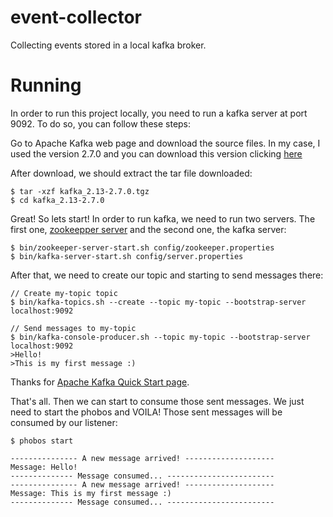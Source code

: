# event-collector
Collecting events stored in a local kafka broker.

# Running
In order to run this project locally, you need to run a kafka server at port 9092. To do so, you can follow these steps:

Go to Apache Kafka web page and download the source files. In my case, I used the version 2.7.0 and you can download this version clicking [here](https://downloads.apache.org/kafka/2.7.0/kafka_2.13-2.7.0.tgz)

After download, we should extract the tar file downloaded:

```
$ tar -xzf kafka_2.13-2.7.0.tgz
$ cd kafka_2.13-2.7.0
```

Great! So lets start! In order to run kafka, we need to run two servers. The first one, [zookeepper server](https://zookeeper.apache.org/) and the second one, the kafka server:

```
$ bin/zookeeper-server-start.sh config/zookeeper.properties
$ bin/kafka-server-start.sh config/server.properties
```

After that, we need to create our topic and starting to send messages there:

```
// Create my-topic topic
$ bin/kafka-topics.sh --create --topic my-topic --bootstrap-server localhost:9092

// Send messages to my-topic
$ bin/kafka-console-producer.sh --topic my-topic --bootstrap-server localhost:9092
>Hello!
>This is my first message :)
```

Thanks for [Apache Kafka Quick Start page](https://kafka.apache.org/quickstart).

That's all. Then we can start to consume those sent messages. We just need to start the phobos and VOILA! Those sent messages will be consumed by our listener:

```
$ phobos start
```

```
--------------- A new message arrived! --------------------
Message: Hello!
-------------- Message consumed... ------------------------
--------------- A new message arrived! --------------------
Message: This is my first message :)
-------------- Message consumed... ------------------------
